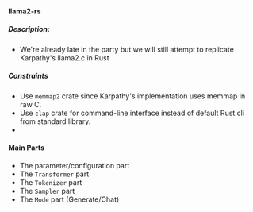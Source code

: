 #### llama2-rs

##### Description:
- We're already late in the party but we will still attempt to replicate Karpathy's llama2.c in Rust


##### Constraints
- Use `memmap2` crate since Karpathy's implementation uses memmap in raw C.
- Use `clap` crate for command-line interface instead of default Rust cli from standard library.
- 

#### Main Parts
- The parameter/configuration part
- The `Transformer` part
- The `Tokenizer` part
- The `Sampler` part
- The `Mode` part (Generate/Chat)
